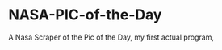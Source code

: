 NASA-PIC-of-the-Day
===================

A Nasa Scraper of the Pic of the Day, my first actual program,
